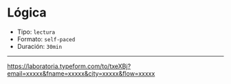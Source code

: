 # Lógica

* Tipo: `lectura`
* Formato: `self-paced`
* Duración: `30min`

***

https://laboratoria.typeform.com/to/txeXBj?email=xxxxx&fname=xxxxx&city=xxxxx&flow=xxxxx
